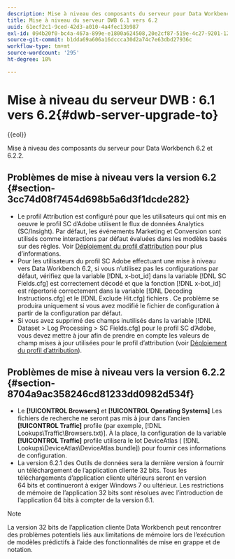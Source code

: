 ```yaml
---
description: Mise à niveau des composants du serveur pour Data Workbench 6.2 et 6.2.2.
title: Mise à niveau du serveur DWB 6.1 vers 6.2
uuid: 61ecf2c1-9ced-42d3-a010-4a4fec13b987
exl-id: 094b20f0-bc4a-467a-899e-e1800a624508,20e2cf87-519e-4c27-9201-1275550bb72a
source-git-commit: b1dda69a606a16dccca30d2a74c7e63dbd27936c
workflow-type: tm+mt
source-wordcount: '295'
ht-degree: 18%

---
```


# Mise à niveau du serveur DWB : 6.1 vers 6.2{#dwb-server-upgrade-to}

{{eol}}

Mise à niveau des composants du serveur pour Data Workbench 6.2 et 6.2.2.

## Problèmes de mise à niveau vers la version 6.2 {#section-3cc74d08f7454d698b5a6d3f1dcde282}

* Le profil Attribution est configuré pour que les utilisateurs qui ont mis en oeuvre le profil SC d’Adobe utilisent le flux de données Analytics (SC/Insight). Par défaut, les événements Marketing et Conversion sont utilisés comme interactions par défaut évaluées dans les modèles basés sur des règles. Voir [Déploiement du profil d’attribution](https://experienceleague.adobe.com/docs/data-workbench/using/client/attribution-reports/c-attrib-profile-deploy.html?lang=en) pour plus d’informations.
* Pour les utilisateurs du profil SC Adobe effectuant une mise à niveau vers Data Workbench 6.2, si vous n’utilisez pas les configurations par défaut, vérifiez que la variable [!DNL x-bot_id] dans la variable [!DNL SC Fields.cfg] est correctement décodé et que la fonction [!DNL x-bot_id] est répertorié correctement dans la variable [!DNL Decoding Instructions.cfg] et le [!DNL Exclude Hit.cfg] fichiers . Ce problème se produira uniquement si vous avez modifié le fichier de configuration à partir de la configuration par défaut.
* Si vous avez supprimé des champs inutilisés dans la variable [!DNL Dataset > Log Processing > SC Fields.cfg] pour le profil SC d’Adobe, vous devez mettre à jour afin de prendre en compte les valeurs de champ mises à jour utilisées pour le profil d’attribution (voir [Déploiement du profil d’attribution](https://experienceleague.adobe.com/docs/data-workbench/using/client/attribution-reports/c-attrib-profile-deploy.html?lang=en)).

## Problèmes de mise à niveau vers la version 6.2.2 {#section-8704a9ac358246cd81233dd0982d534f}

* Le **[!UICONTROL Browsers]** et **[!UICONTROL Operating Systems]** Les fichiers de recherche ne seront pas mis à jour dans l’ancien **[!UICONTROL Traffic]** profile (par exemple, [!DNL Lookups\Traffic\Browsers.txt)]. À la place, la configuration de la variable **[!UICONTROL Traffic]** profile utilisera le lot DeviceAtlas ( [!DNL Lookups\DeviceAtlas\DeviceAtlas.bundle]) pour fournir ces informations de configuration.
* La version 6.2.1 des Outils de données sera la dernière version à fournir un téléchargement de l’application cliente 32 bits. Tous les téléchargements d’application cliente ultérieurs seront en version 64 bits et continueront à exiger Windows 7 ou ultérieur. Les restrictions de mémoire de l’application 32 bits sont résolues avec l’introduction de l’application 64 bits à compter de la version 6.1.

>[!NOTE]
>
>La version 32 bits de l’application cliente Data Workbench peut rencontrer des problèmes potentiels liés aux limitations de mémoire lors de l’exécution de modèles prédictifs à l’aide des fonctionnalités de mise en grappe et de notation.
